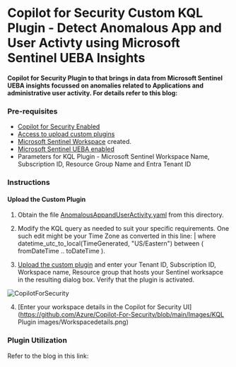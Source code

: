 # Copilot for Security Custom KQL Plugin - Detect Anomalous App and User Activty using Microsoft Sentinel UEBA Insights

#### Copilot for Security Plugin to that brings in data from Microsoft Sentinel UEBA insights focussed on anomalies related to Applications and administrative user activity. For details refer to this blog:

### Pre-requisites

* [Copilot for Security Enabled](https://learn.microsoft.com/en-us/security-copilot/get-started-security-copilot#onboarding-to-microsoft-security-copilot)
* [Access to upload custom plugins](https://learn.microsoft.com/en-us/security-copilot/manage-plugins?tabs=securitycopilotplugin#managing-custom-plugins)
* [Microsoft Sentinel Workspace](https://learn.microsoft.com/en-us/azure/sentinel/quickstart-onboard) created.
* [Microsoft Sentinel UEBA enabled](https://learn.microsoft.com/en-us/azure/sentinel/identify-threats-with-entity-behavior-analytics)
* Parameters for KQL Plugin - Microsoft Sentinel Workspace Name, Subscription ID, Resource Group Name and Entra Tenant ID

### Instructions
#### Upload the Custom Plugin

1. Obtain the file [AnomalousAppandUserActivity.yaml](https://github.com/Azure/Copilot-For-Security/blob/main/Plugins/Community%20Based%20Plugins/Microsoft%20Sentinel%20Custom%20Plugin%20Scenarios/Anomalous%20App%20and%20Admin%20Activity/AnomalousAppandAdminActivity.yaml) from this directory.
2. Modify the KQL query as needed to suit your specific requirements. One such edit might be your Time Zone as converted in this line:  | where datetime_utc_to_local(TimeGenerated, "US/Eastern") between ( fromDateTime .. toDateTime ).


3. [Upload the custom plugin](https://learn.microsoft.com/en-us/security-copilot/manage-plugins?tabs=securitycopilotplugin#add-custom-plugins) and enter your Tenant ID, Subscription ID, Workspace name, Resource group that hosts your Sentinel worksapce in the resulting dialog box.  Verify that the plugin is activated.

![CopilotForSecurity](https://learn.microsoft.com/en-us/security-copilot/media/add-plugin-button.png)


4. [Enter your workspace details in the Copilot for Security UI](https://github.com/Azure/Copilot-For-Security/blob/main/Images/KQL Plugin images/Workspacedetails.png)


### Plugin Utilization

Refer to the blog in this link: